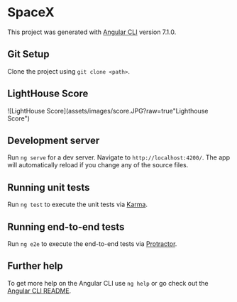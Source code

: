 # SpaceX

This project was generated with [Angular CLI](https://github.com/angular/angular-cli) version 7.1.0.

## Git Setup
Clone the project using `git clone <path>`.

## LightHouse Score
![LightHouse Score](assets/images/score.JPG?raw=true"Lighthouse Score")

## Development server

Run `ng serve` for a dev server. Navigate to `http://localhost:4200/`. The app will automatically reload if you change any of the source files.

## Running unit tests

Run `ng test` to execute the unit tests via [Karma](https://karma-runner.github.io).

## Running end-to-end tests

Run `ng e2e` to execute the end-to-end tests via [Protractor](http://www.protractortest.org/).

## Further help

To get more help on the Angular CLI use `ng help` or go check out the [Angular CLI README](https://github.com/angular/angular-cli/blob/master/README.md).
